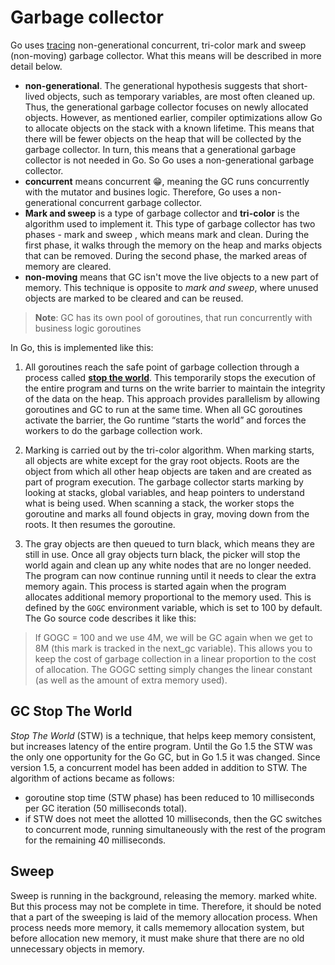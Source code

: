 # Garbage collector
Go uses [tracing](https://en.wikipedia.org/wiki/Tracing_garbage_collection) non-generational concurrent, tri-color mark and sweep (non-moving) garbage collector. What this means will be described in more detail below.
- **non-generational**. The generational hypothesis suggests that short-lived objects, such as temporary variables, are most often cleaned up. Thus, the generational garbage collector focuses on newly allocated objects. However, as mentioned earlier, compiler optimizations allow Go to allocate objects on the stack with a known lifetime. This means that there will be fewer objects on the heap that will be collected by the garbage collector. In turn, this means that a generational garbage collector is not needed in Go. So Go uses a non-generational garbage collector.
- **concurrent** means concurrent 😁, meaning the GC runs concurrently with the mutator and busines logic. Therefore, Go uses a non-generational concurrent garbage collector.
- **Mark and sweep** is a type of garbage collector and **tri-color** is the algorithm used to implement it. This type of garbage collector has two phases - mark and sweep , which means mark and clean. During the first phase, it walks through the memory on the heap and marks objects that can be removed. During the second phase, the marked areas of memory are cleared.
- **non-moving** means that GC isn't move the live objects to a new part of memory. This technique is opposite to *mark and sweep*, where unused objects are marked to be cleared and can be reused. 

> **Note**: GC has its own pool of goroutines, that run concurrently with business logic goroutines

In Go, this is implemented like this:
1. All goroutines reach the safe point of garbage collection through a process called **[stop the world](#gc-stop-the-world)**. This temporarily stops the execution of the entire program and turns on the write barrier to maintain the integrity of the data on the heap. This approach provides parallelism by allowing goroutines and GC to run at the same time. When all GC goroutines activate the barrier, the Go runtime “starts the world” and forces the workers to do the garbage collection work.

2. Marking is carried out by the tri-color algorithm. When marking starts, all objects are white except for the gray root objects. Roots are the object from which all other heap objects are taken and are created as part of program execution. The garbage collector starts marking by looking at stacks, global variables, and heap pointers to understand what is being used. When scanning a stack, the worker stops the goroutine and marks all found objects in gray, moving down from the roots. It then resumes the goroutine.

3. The gray objects are then queued to turn black, which means they are still in use. Once all gray objects turn black, the picker will stop the world again and clean up any white nodes that are no longer needed. The program can now continue running until it needs to clear the extra memory again.
This process is started again when the program allocates additional memory proportional to the memory used. This is defined by the `GOGC` environment variable, which is set to 100 by default. The Go source code describes it like this:

> If GOGC = 100 and we use 4M, we will be GC again when we get to 8M (this mark is tracked in the next_gc variable). This allows you to keep the cost of garbage collection in a linear proportion to the cost of allocation. The GOGC setting simply changes the linear constant (as well as the amount of extra memory used).

## GC Stop The World

*Stop The World* (STW) is a technique, that helps keep memory consistent, but increases latency of the entire program. Until the Go 1.5 the STW was the only one opportunity for the Go GC, but in Go 1.5 it was changed. Since version 1.5, a concurrent model has been added in addition to STW. The algorithm of actions became as follows: 
- goroutine stop time (STW phase) has been reduced to 10 milliseconds per GC iteration (50 milliseconds total).
- if STW does not meet the allotted 10 milliseconds, then the GC switches to concurrent mode,
running simultaneously with the rest of the program for the remaining 40 milliseconds.

## Sweep

Sweep is running in the background, releasing the memory. marked white. But this process may not be complete in time. Therefore, it should be noted that a part of the sweeping is laid of the memory allocation process. When process needs more memory, it calls mememory allocation system, but before allocation new memory, it must make shure that there are no old unnecessary objects in memory. 
